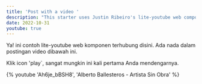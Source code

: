 ```yaml
---
title: 'Post with a video '
description: "This starter uses Justin Ribeiro's lite-youtube web component. Add `youtube: true` to frontmatter to activate."
date: 2022-10-31
youtube: true
---
```


Ya! ini contoh lite-youtube web komponen terhubung disini.
Ada nada dalam postingan video dibawah ini.

Klik icon 'play`, sangat mungkin ini kali pertama Anda mendengarnya.

{% youtube 'Ah6je_bBSH8', 'Alberto Ballesteros - Artista Sin Obra' %}
